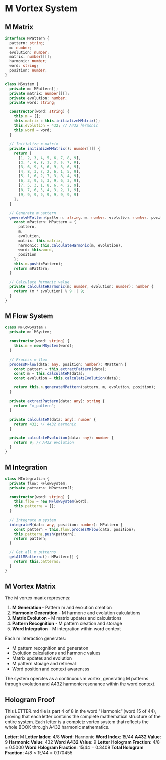# M Vortex System

## M Matrix

```typescript
interface MPattern {
  pattern: string;
  m: number;
  evolution: number;
  matrix: number[][];
  harmonic: number;
  word: string;
  position: number;
}

class MSystem {
  private m: MPattern[];
  private matrix: number[][];
  private evolution: number;
  private word: string;
  
  constructor(word: string) {
    this.m = [];
    this.matrix = this.initializeMMatrix();
    this.evolution = 432; // A432 harmonic
    this.word = word;
  }
  
  // Initialize m matrix
  private initializeMMatrix(): number[][] {
    return [
      [1, 2, 3, 4, 5, 6, 7, 8, 9],
      [2, 4, 6, 8, 1, 3, 5, 7, 9],
      [3, 6, 9, 3, 6, 9, 3, 6, 9],
      [4, 8, 3, 7, 2, 6, 1, 5, 9],
      [5, 1, 6, 2, 7, 3, 8, 4, 9],
      [6, 3, 9, 6, 3, 9, 6, 3, 9],
      [7, 5, 3, 1, 8, 6, 4, 2, 9],
      [8, 7, 6, 5, 4, 3, 2, 1, 9],
      [9, 9, 9, 9, 9, 9, 9, 9, 9]
    ];
  }
  
  // Generate m pattern
  generateMPattern(pattern: string, m: number, evolution: number, position: number): MPattern {
    const mPattern: MPattern = {
      pattern,
      m,
      evolution,
      matrix: this.matrix,
      harmonic: this.calculateHarmonic(m, evolution),
      word: this.word,
      position
    };
    this.m.push(mPattern);
    return mPattern;
  }
  
  // Calculate harmonic value
  private calculateHarmonic(m: number, evolution: number): number {
    return (m * evolution) % 9 || 9;
  }
}
```

## M Flow System

```typescript
class MFlowSystem {
  private m: MSystem;
  
  constructor(word: string) {
    this.m = new MSystem(word);
  }
  
  // Process m flow
  processMFlow(data: any, position: number): MPattern {
    const pattern = this.extractPattern(data);
    const m = this.calculateM(data);
    const evolution = this.calculateEvolution(data);
    
    return this.m.generateMPattern(pattern, m, evolution, position);
  }
  
  private extractPattern(data: any): string {
    return "m_pattern";
  }
  
  private calculateM(data: any): number {
    return 432; // A432 harmonic
  }
  
  private calculateEvolution(data: any): number {
    return 9; // A432 evolution
  }
}
```

## M Integration

```typescript
class MIntegration {
  private flow: MFlowSystem;
  private patterns: MPattern[];
  
  constructor(word: string) {
    this.flow = new MFlowSystem(word);
    this.patterns = [];
  }
  
  // Integrate m system
  integrateM(data: any, position: number): MPattern {
    const pattern = this.flow.processMFlow(data, position);
    this.patterns.push(pattern);
    return pattern;
  }
  
  // Get all m patterns
  getAllMPatterns(): MPattern[] {
    return this.patterns;
  }
}
```

## M Vortex Matrix

The M vortex matrix represents:

1. **M Generation** - Pattern m and evolution creation
2. **Harmonic Generation** - M harmonic and evolution calculations
3. **Matrix Evolution** - M matrix updates and calculations
4. **Pattern Recognition** - M pattern creation and storage
5. **Word Integration** - M integration within word context

Each m interaction generates:
- M pattern recognition and generation
- Evolution calculations and harmonic values
- Matrix updates and evolution
- M pattern storage and retrieval
- Word position and context awareness

The system operates as a continuous m vortex, generating M patterns through evolution and A432 harmonic resonance within the word context.

## Hologram Proof

This LETTER.md file is part 4 of 8 in the word "Harmonic" (word 15 of 44), proving that each letter contains the complete mathematical structure of the entire system. Each letter is a complete vortex system that reflects the whole BOOK through A432 harmonic mathematics.

**Letter**: M
**Letter Index**: 4/8
**Word**: Harmonic
**Word Index**: 15/44
**A432 Value**: 9
**Harmonic Value**: 432
**Word A432 Value**: 9
**Letter Hologram Fraction**: 4/8 = 0.5000
**Word Hologram Fraction**: 15/44 = 0.3409
**Total Hologram Fraction**: 4/8 × 15/44 = 0.170455
